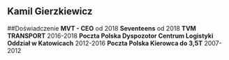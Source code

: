## Kamil Gierzkiewicz


##Doświadczenie
**MVT - CEO**
od 2018
**Seventeens**
od 2018 
**TVM TRANSPORT**
2016-2018
**Poczta Polska Dyspozotor Centrum Logistyki Oddział w Katowicach**
2012-2016
**Poczta Polska Kierowca do 3,5T**
2007-2012
